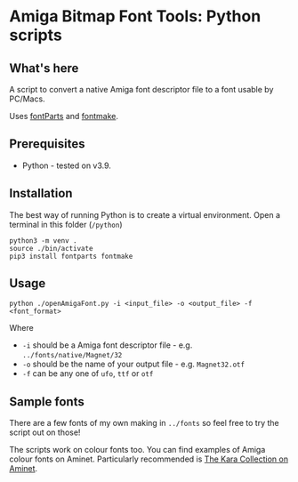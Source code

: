 # Amiga Bitmap Font Tools: Python scripts

## What's here

A script to convert a native Amiga font descriptor file to a font usable by PC/Macs.

Uses [fontParts](https://fontparts.robotools.dev/en/stable/) and [fontmake](https://github.com/googlefonts/fontmake).

## Prerequisites

- Python - tested on v3.9.
## Installation

The best way of running Python is to create a virtual environment. Open a terminal in this folder (`/python`)

```
python3 -m venv .
source ./bin/activate
pip3 install fontparts fontmake
```

## Usage

```
python ./openAmigaFont.py -i <input_file> -o <output_file> -f <font_format>
```

Where
- `-i` should be a Amiga font descriptor file - e.g. `../fonts/native/Magnet/32`
- `-o` should be the name of your output file - e.g. `Magnet32.otf`
- `-f` can be any one of `ufo`, `ttf` or `otf`

## Sample fonts

There are a few fonts of my own making in `../fonts` so feel free to try the script out on those!

The scripts work on colour fonts too. You can find examples of Amiga colour fonts on Aminet. Particularly
recommended is [The Kara Collection on Aminet](https://aminet.net/package/text/bfont/TKC_ColorFonts).
